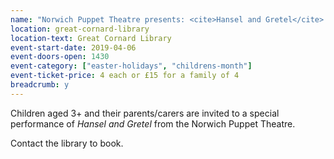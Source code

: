 ```yaml
---
name: "Norwich Puppet Theatre presents: <cite>Hansel and Gretel</cite>: for ages 3+"
location: great-cornard-library
location-text: Great Cornard Library
event-start-date: 2019-04-06
event-doors-open: 1430
event-category: ["easter-holidays", "childrens-month"]
event-ticket-price: 4 each or £15 for a family of 4
breadcrumb: y
---
```


Children aged 3+ and their parents/carers are invited to a special performance of <cite>Hansel and Gretel</cite> from the Norwich Puppet Theatre.

Contact the library to book.
